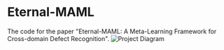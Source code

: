 # Eternal-MAML
The code for the paper "Eternal-MAML: A Meta-Learning Framework for Cross-domain Defect Recognition".
![Project Diagram](Framework/Eternal_MAML.png)
